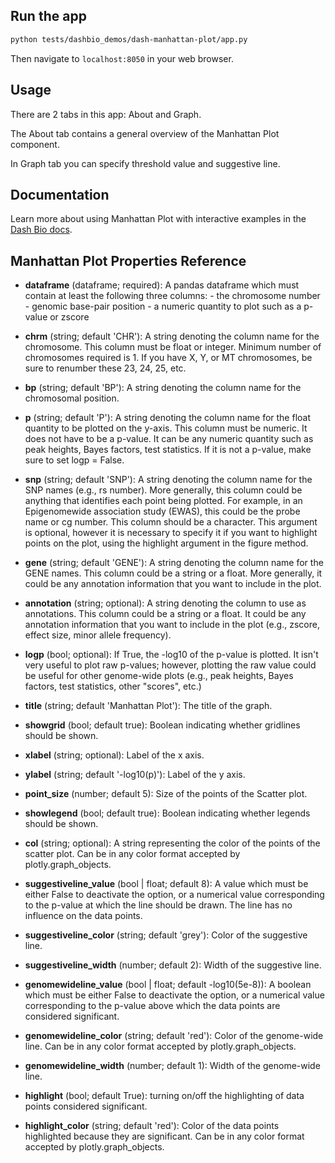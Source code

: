 ## Run the app

```bash
python tests/dashbio_demos/dash-manhattan-plot/app.py
```
Then navigate to `localhost:8050` in your web browser.

## Usage

There are 2 tabs in this app: About and Graph.

The About tab contains a general overview of the Manhattan Plot component.

In Graph tab you can specify threshold value and suggestive line.

## Documentation

Learn more about using Manhattan Plot with interactive examples in the
[Dash Bio docs](https://dash.plotly.com/dash-bio/manhattanplot).

## Manhattan Plot Properties Reference

- **dataframe** (dataframe; required): A pandas dataframe which must contain at least the following three columns: - the chromosome number - genomic base-pair position - a numeric quantity to plot such as a p-value or zscore

- **chrm** (string; default 'CHR'): A string denoting the column name for the chromosome. This column must be float or integer. Minimum number of chromosomes required is 1. If you have X, Y, or MT chromosomes, be sure to renumber these 23, 24, 25, etc.   

- **bp** (string; default 'BP'): A string denoting the column name for the chromosomal position.   

- **p** (string; default 'P'): A string denoting the column name for the float quantity to be plotted on the y-axis. This column must be numeric. It does not have to be a p-value. It can be any numeric quantity such as peak heights, Bayes factors, test statistics. If it is not a p-value, make sure to set logp = False.   

- **snp** (string; default 'SNP'): A string denoting the column name for the SNP names (e.g., rs number). More generally, this column could be anything that identifies each point being plotted. For example, in an Epigenomewide association study (EWAS), this could be the probe name or cg number. This column should be a character. This argument is optional, however it is necessary to specify it if you want to highlight points on the plot, using the highlight argument in the figure method.   

- **gene** (string; default 'GENE'): A string denoting the column name for the GENE names. This column could be a string or a float. More generally, it could be any annotation information that you want to include in the plot.

- **annotation** (string; optional): A string denoting the column to use as annotations. This column could be a string or a float. It could be any annotation information that you want to include in the plot (e.g., zscore, effect size, minor allele frequency).   

- **logp** (bool; optional): If True, the -log10 of the p-value is plotted. It isn't very useful to plot raw p-values; however, plotting the raw value could be useful for other genome-wide plots (e.g., peak heights, Bayes factors, test statistics, other "scores", etc.)

- **title** (string; default 'Manhattan Plot'): The title of the graph.

- **showgrid** (bool; default true): Boolean indicating whether gridlines should be shown.

- **xlabel** (string; optional): Label of the x axis.

- **ylabel** (string; default '-log10(p)'): Label of the y axis.

- **point_size** (number; default 5): Size of the points of the Scatter plot.

- **showlegend** (bool; default true): Boolean indicating whether legends should be shown.

- **col** (string; optional): A string representing the color of the points of the scatter plot. Can be in any color format accepted by plotly.graph_objects.

- **suggestiveline_value** (bool | float; default 8): A value which must be either False to deactivate the option, or a numerical value corresponding to the p-value at which the line should be drawn. The line has no influence on the data points.

- **suggestiveline_color** (string; default 'grey'): Color of the suggestive line.

- **suggestiveline_width** (number; default 2): Width of the suggestive line.

- **genomewideline_value** (bool | float; default -log10(5e-8)): A boolean which must be either False to deactivate the option, or a numerical value corresponding to the p-value above which the data points are considered significant.

- **genomewideline_color** (string; default 'red'): Color of the genome-wide line. Can be in any color format accepted by plotly.graph_objects.

- **genomewideline_width** (number; default 1): Width of the genome-wide line.

- **highlight** (bool; default True): turning on/off the highlighting of data points considered significant.

- **highlight_color** (string; default 'red'): Color of the data points highlighted because they are significant. Can be in any color format accepted by plotly.graph_objects.